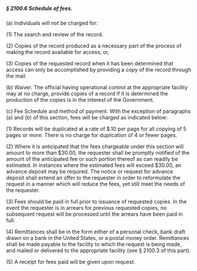 ##### § 2100.6 Schedule of fees. #####

(a) Individuals will not be charged for:

(1) The search and review of the record.

(2) Copies of the record produced as a necessary part of the process of making the record available for access; or,

(3) Copies of the requested record when it has been determined that access can only be accomplished by providing a copy of the record through the mail.

(b) Waiver. The official having operational control at the appropriate facility may at no charge, provide copies of a record if it is determined the production of the copies is in the interest of the Government.

(c) Fee Schedule and method of payment. With the exception of paragraphs (a) and (b) of this section, fees will be charged as indicated below:

(1) Records will be duplicated at a rate of $.10 per page for all copying of 5 pages or more. There is no charge for duplication of 4 or fewer pages.

(2) Where it is anticipated that the fees chargeable under this section will amount to more than $30.00, the requester shall be promptly notified of the amount of the anticipated fee or such portion thereof as can readily be estimated. In instances where the estimated fees will exceed $30.00, an advance deposit may be required. The notice or request for advance deposit shall extend an offer to the requester in order to reformulate the request in a manner which will reduce the fees, yet still meet the needs of the requester.

(3) Fees should be paid in full prior to issuance of requested copies. In the event the requester is in arrears for previous requested copies, no subsequent request will be processed until the arrears have been paid in full.

(4) Remittances shall be in the form either of a personal check, bank draft drawn on a bank in the United States, or a postal money order. Remittances shall be made payable to the facility to which the request is being made, and mailed or delivered to the appropriate facility (see § 2100.3 of this part).

(5) A receipt for fees paid will be given upon request.
